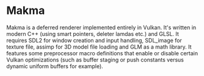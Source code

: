 # Makma
Makma is a deferred renderer implemented entirely in Vulkan. It's written in modern C++ (using smart pointers, deleter lamdas etc.) and GLSL. It requires SDL2 for window creation and input handling, SDL_image for texture file, assimp for 3D model file loading and GLM as a math library. It features some preprocessor macro definitions that enable or disable certain Vulkan optimizations (such as buffer staging or push constants versus dynamic uniform buffers for example).
